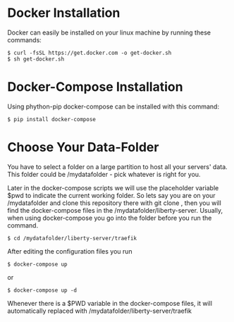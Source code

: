 # Docker Installation
Docker can easily be installed on your linux machine by running these commands:
```
$ curl -fsSL https://get.docker.com -o get-docker.sh
$ sh get-docker.sh
```

# Docker-Compose Installation
Using phython-pip docker-compose can be installed with this command:
```
$ pip install docker-compose
```

# Choose Your Data-Folder
You have to select a folder on a large partition to host all your servers' data. This folder could be /mydatafolder - pick whatever is right for you.

Later in the docker-compose scripts we will use the placeholder variable $pwd to indicate the current working folder. So lets say you are on your /mydatafolder and clone this repository there with git clone <repository>, then you will find the docker-compose files in the /mydatafolder/liberty-server. Usually, when using docker-compose you go into the folder before you run the command.
```
$ cd /mydatafolder/liberty-server/traefik
```
After editing the configuration files you run
```
$ docker-compose up
```
or
```
$ docker-compose up -d
```

Whenever there is a $PWD variable in the docker-compose files, it will automatically replaced with /mydatafolder/liberty-server/traefik
